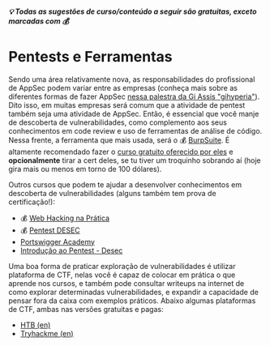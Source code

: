 ##### 💡 Todas as sugestões de curso/conteúdo a seguir são gratuitas, exceto marcadas com 💰

# Pentests e Ferramentas
Sendo uma área relativamente nova, as responsabilidades do profissional de AppSec podem variar entre as empresas (conheça mais sobre as diferentes formas de fazer AppSec [nessa palestra da Gi Assis "gihyperia"](https://www.youtube.com/watch?v=UCmX5mo0b1U&list=PLUJRxfaTTjKwjkyLiWtxPh5gADtbG5Oo1&index=3&t=527s)). Dito isso, em muitas empresas será comum que a atividade de pentest também seja uma atividade de AppSec. Então, é essencial que você manje de descoberta de vulnerabilidades, como complemento aos seus conhecimentos em code review e uso de ferramentas de análise de código. Nessa frente, a ferramenta que mais usada, será o 💰 [BurpSuite](https://portswigger.net/burp). É altamente recomendado fazer o [curso gratuito oferecido por eles](https://portswigger.net/web-security) e **opcionalmente** tirar a cert deles, se tu tiver um troquinho sobrando aí (hoje gira mais ou menos em torno de 100 dólares).

Outros cursos que podem te ajudar a desenvolver conhecimentos em descoberta de vulnerabilidades (alguns também tem prova de certificação!):
- 💰 [Web Hacking na Prática](https://app.hackingclub.com)
- 💰 [Pentest DESEC](https://desecsecurity.com/curso/novo-pentest-profissional)
- [Portswigger Academy](https://portswigger.net/web-security/all-labs)
- [Introdução ao Pentest - Desec](https://desecsecurity.com/curso/introducao-pentest)

Uma boa forma de praticar exploração de vulnerabilidades é utilizar plataforma de CTF, nelas você é capaz de colocar em prática o que aprende nos cursos, e também pode consultar writeups na internet de como explorar determinadas vulnerabilidades, e expandir a capacidade de pensar fora da caixa com exemplos práticos. Abaixo algumas plataformas de CTF, ambas nas versões gratuitas e pagas:
- [HTB (en)](https://www.hackthebox.com/)
- [Tryhackme (en)](https://tryhackme.com/)
